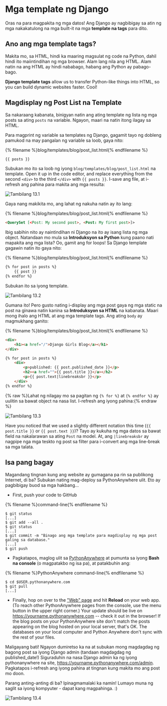 # Mga template ng Django

Oras na para magpakita ng mga datos! Ang Django ay nagbibigay sa atin ng mga nakakatulong na mga built-it na mga **template na tags** para dito.

## Ano ang mga template tags?

Makita mo, sa HTML, hindi ka maaring magsulat ng code na Python, dahil hindi ito maiintindihan ng mga browser. Alam lang nila ang HTML. Alam natin na ang HTML ay hindi nababago, habang ang Python ay pabago-bago.

**Django template tags** allow us to transfer Python-like things into HTML, so you can build dynamic websites faster. Cool!

## Magdisplay ng Post List na Template

Sa nakaraang kabanata, binigyan natin ang ating template ng lista ng mga posts sa ating `posts` na variable. Ngayon, maari na natin itong ilagay sa HTML.

Para magprint ng variable sa templates ng Django, gagamit tayo ng dobleng pamukod na may pangalan ng variable sa loob, gaya nito:

{% filename %}blog/templates/blog/post_list.html{% endfilename %}

```html
{{ posts }}
```

Subukan mo ito sa loob ng iyong `blog/templates/blog/post_list.html` na template. Open it up in the code editor, and replace everything from the second `<div>` to the third `</div>` with `{{ posts }}`. I-save ang file, at i-refresh ang pahina para makita ang mga resulta:

![Tambilang 13.1](images/step1.png)

Gaya nang makikita mo, ang lahat ng nakuha natin ay ito lang:

{% filename %}blog/templates/blog/post_list.html{% endfilename %}

```html
<QuerySet [<Post: My second post>, <Post: My first post>]>
```

Ibig sabihin nito ay naintindihan ni Django na ito ay isang lista ng mga object. Natandaan mo mula sa **Introduksyon sa Python** kung paano nati mapakita ang mga lista? Oo, gamit ang for loops! Sa Django template gagawin natin ito gaya nito:

{% filename %}blog/templates/blog/post_list.html{% endfilename %}

```html
{% for post in posts %}
    {{ post }}
{% endfor %}
```

Subukan ito sa iyong template.

![Tambilang 13.2](images/step2.png)

Gumana ito! Pero gusto nating i-display ang mga post gaya ng mga static na post na ginawa natin kanina sa **Introduksyon sa HTML** na kabanata. Maari mong ihalo ang HTML at ang mga template tags. Ang ating `body` ay magmukhang ganito:

{% filename %}blog/templates/blog/post_list.html{% endfilename %}

```html
<div>
    <h1><a href="/">Django Girls Blog</a></h1>
</div>

{% for post in posts %}
    <div>
        <p>published: {{ post.published_date }}</p>
        <h2><a href="">{{ post.title }}</a></h2>
        <p>{{ post.text|linebreaksbr }}</p>
    </div>
{% endfor %}
```

{% raw %}Lahat ng nilagay mo sa pagitan ng `{% for %}` at `{% endfor %}` ay uulitin sa bawat object na nasa list. I-refresh ang iyong pahina:{% endraw %}

![Tambilang 13.3](images/step3.png)

Have you noticed that we used a slightly different notation this time (`{{ post.title }}` or `{{ post.text }}`)? Tayo ay kukuha ng mga datos sa bawat field na nakalarawan sa ating `Post` na model. At, ang `|linebreaksbr` ay nagpipe nga mga teskto ng post sa filter para i-convert ang mga line-break sa mga talata.

## Isa pang bagay

Magandang tingnan kung ang website ay gumagana pa rin sa publikong Internet, di ba? Subukan nating mag-deploy sa PythonAnywhere ulit. Eto ay pagbibigay buod sa mga hakbang…

* First, push your code to GitHub

{% filename %}command-line{% endfilename %}

    $ git status
    [...]
    $ git add --all .
    $ git status
    [...]
    $ git commit -m "Binago ang mga template para magdisplay ng mga post galing sa database."
    [...]
    $ git push
    

* Pagkatapos, maglog ulit sa [PythonAnywhere](https://www.pythonanywhere.com/consoles/) at pumunta sa iyong **Bash na console** (o magpatakbo ng isa pa), at patakbuhin ang:

{% filename %}PythonAnywhere command-line{% endfilename %}

    $ cd $USER.pythonanywhere.com
    $ git pull
    [...]
    

* Finally, hop on over to the ["Web" page](https://www.pythonanywhere.com/web_app_setup/) and hit **Reload** on your web app. (To reach other PythonAnywhere pages from the console, use the menu button in the upper right corner.) Your update should be live on https://yourname.pythonanywhere.com -- check it out in the browser! If the blog posts on your PythonAnywhere site don't match the posts appearing on the blog hosted on your local server, that's OK. The databases on your local computer and Python Anywhere don't sync with the rest of your files.

Maligayang bati! Ngayon dumiretso ka na at subukan mong magdagdag ng bagong post sa iyong Django admin (tandaan magdagdag ng published_date!) Siguraduhin na nasa Django admin ka ng iyong pythonanywhere na site, https://yourname.pythonanywhere.com/admin. Pagkatapos i-refresh ang iyong pahina at tingnan kung makita mo ang post mo doon.

Parang anting-anting di ba? Ipinagmamalaki ka namin! Lumayo muna ng saglit sa iyong kompyuter - dapat kang magpahinga. :)

![Tambilang 13.4](images/donut.png)